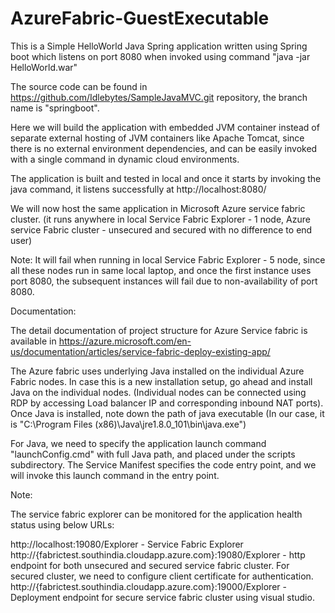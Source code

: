# AzureFabric-GuestExecutable


This is a Simple HelloWorld Java Spring application written using Spring boot which listens on port 8080 when invoked using command "java -jar HelloWorld.war"

The source code can be found in https://github.com/Idlebytes/SampleJavaMVC.git repository, the branch name is "springboot".

Here we will build the application with embedded JVM container instead of separate external hosting of JVM containers like Apache Tomcat, since there is no external environment dependencies, and can be easily invoked with a single command in dynamic cloud environments.

The application is built and tested in local and once it starts by invoking the java command, it listens successfully at http://localhost:8080/ 

We will now host the same application in Microsoft Azure service fabric cluster. (it runs anywhere in local Service Fabric Explorer - 1 node, Azure service Fabric cluster - unsecured and secured with no difference to end user)

Note: It will fail when running in local Service Fabric Explorer - 5 node, since all these nodes run in same local laptop, and once the first instance uses port 8080, the subsequent instances will fail due to non-availability of port 8080.

Documentation:

The detail documentation of project structure for Azure Service fabric is available in https://azure.microsoft.com/en-us/documentation/articles/service-fabric-deploy-existing-app/

The Azure fabric uses underlying Java installed on the individual Azure Fabric nodes. In case this is a new installation setup, go ahead and install Java on the individual nodes. (Individual nodes can be connected using RDP by accessing Load balancer IP and corresponding inbound NAT ports). Once Java is installed, note down the path of java executable (In our case, it is "C:\Program Files (x86)\Java\jre1.8.0_101\bin\java.exe")

For Java, we need to specify the application launch command "launchConfig.cmd" with full Java path, and placed under the scripts subdirectory. The Service Manifest specifies the code entry point, and we will invoke this launch command in the entry point.

Note:

The service fabric explorer can be monitored for the application health status using below URLs:

http://localhost:19080/Explorer - Service Fabric Explorer
http://{fabrictest.southindia.cloudapp.azure.com}:19080/Explorer - http endpoint for both unsecured and secured service fabric cluster. For secured cluster, we need to configure client certificate for authentication.
http://{fabrictest.southindia.cloudapp.azure.com}:19000/Explorer - Deployment endpoint for secure service fabric cluster using visual studio.


